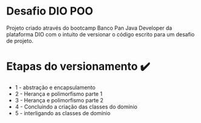 # Desafio DIO POO

Projeto criado através do bootcamp Banco Pan Java Developer da plataforma DIO com o intuito de versionar o código escrito para um desafio de projeto.



#	Etapas do versionamento :heavy_check_mark:



* 1 - abstração e encapsulamento
* 2 - Herança e polimorfismo parte 1
* 3 - Herança e polimorfismo parte 2
* 4 - Concluindo a criação das classes do domínio
* 5 - interligando as classes de domínio